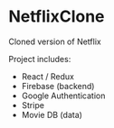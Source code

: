 # NetflixClone

Cloned version of Netflix

Project includes:

- React / Redux
- Firebase (backend)
- Google Authentication
- Stripe
- Movie DB (data)
